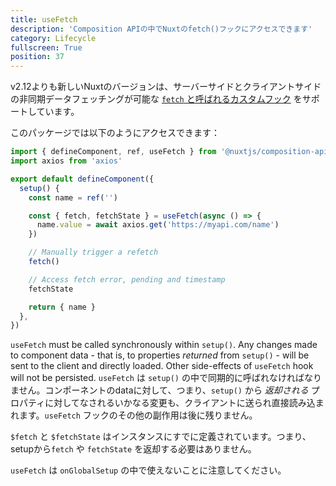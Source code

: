 ```yaml
---
title: useFetch
description: 'Composition APIの中でNuxtのfetch()フックにアクセスできます'
category: Lifecycle
fullscreen: True
position: 37
---
```


v2.12よりも新しいNuxtのバージョンは、サーバーサイドとクライアントサイドの非同期データフェッチングが可能な [`fetch` と呼ばれるカスタムフック](https://nuxtjs.org/api/pages-fetch/) をサポートしています。

このパッケージでは以下のようにアクセスできます：

```ts
import { defineComponent, ref, useFetch } from '@nuxtjs/composition-api'
import axios from 'axios'

export default defineComponent({
  setup() {
    const name = ref('')

    const { fetch, fetchState } = useFetch(async () => {
      name.value = await axios.get('https://myapi.com/name')
    })

    // Manually trigger a refetch
    fetch()

    // Access fetch error, pending and timestamp
    fetchState

    return { name }
  },
})
```

<alert>

`useFetch` must be called synchronously within `setup()`. Any changes made to component data - that is, to properties _returned_ from `setup()` - will be sent to the client and directly loaded. Other side-effects of `useFetch` hook will not be persisted.
`useFetch` は `setup()` の中で同期的に呼ばれなければなりません。コンポーネントのdataに対して、つまり、`setup()` から _返却される_ プロパティに対してなされるいかなる変更も、クライアントに送られ直接読み込まれます。`useFetch` フックのその他の副作用は後に残りません。

</alert>

<alert type="info">

`$fetch` と `$fetchState` はインスタンスにすでに定義されています。つまり、setupから`fetch` や `fetchState` を返却する必要はありません。

</alert>

<alert type="info">

`useFetch` は `onGlobalSetup` の中で使えないことに注意してください。

</alert>
